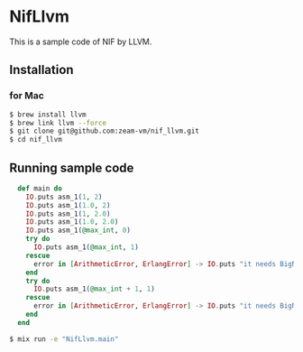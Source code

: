 # NifLlvm

This is a sample code of NIF by LLVM.

## Installation

### for Mac

```bash
$ brew install llvm
$ brew link llvm --force
$ git clone git@github.com:zeam-vm/nif_llvm.git
$ cd nif_llvm
```

## Running sample code

```elixir
  def main do
    IO.puts asm_1(1, 2)
    IO.puts asm_1(1.0, 2)
    IO.puts asm_1(1, 2.0)
    IO.puts asm_1(1.0, 2.0)
    IO.puts asm_1(@max_int, 0)
    try do
      IO.puts asm_1(@max_int, 1)
    rescue
      error in [ArithmeticError, ErlangError] -> IO.puts "it needs BigNum!: #{Exception.message(error)}"
    end
    try do
      IO.puts asm_1(@max_int + 1, 1)
    rescue
      error in [ArithmeticError, ErlangError] -> IO.puts "it needs BigNum!: #{Exception.message(error)}"
    end
  end
```

```bash
$ mix run -e "NifLlvm.main"
```